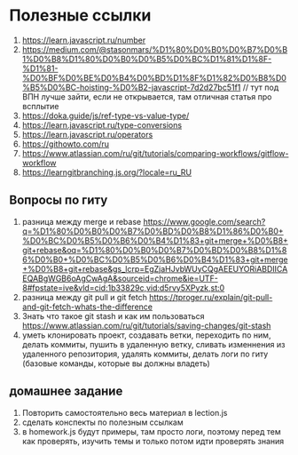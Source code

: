 # Полезные ссылки

1. https://learn.javascript.ru/number
2. https://medium.com/@stasonmars/%D1%80%D0%B0%D0%B7%D0%B1%D0%B8%D1%80%D0%B0%D0%B5%D0%BC%D1%81%D1%8F-%D1%81-%D0%BF%D0%BE%D0%B4%D0%BD%D1%8F%D1%82%D0%B8%D0%B5%D0%BC-hoisting-%D0%B2-javascript-7d2d27bc51f1 // тут под ВПН лучше зайти, если не открывается, там отличная статья про всплытие
3. https://doka.guide/js/ref-type-vs-value-type/
4. https://learn.javascript.ru/type-conversions
5. https://learn.javascript.ru/operators
6. https://githowto.com/ru
7. https://www.atlassian.com/ru/git/tutorials/comparing-workflows/gitflow-workflow
8. https://learngitbranching.js.org/?locale=ru_RU

## Вопросы по гиту
1. разница между merge и rebase https://www.google.com/search?q=%D1%80%D0%B0%D0%B7%D0%BD%D0%B8%D1%86%D0%B0+%D0%BC%D0%B5%D0%B6%D0%B4%D1%83+git+merge+%D0%B8+git+rebase&oq=%D1%80%D0%B0%D0%B7%D0%BD%D0%B8%D1%86%D0%B0+%D0%BC%D0%B5%D0%B6%D0%B4%D1%83+git+merge+%D0%B8+git+rebase&gs_lcrp=EgZjaHJvbWUyCQgAEEUYORiABDIICAEQABgWGB6oAgCwAgA&sourceid=chrome&ie=UTF-8#fpstate=ive&vld=cid:1b33829c,vid:d5rvy5XPyzk,st:0
2. разница между git pull и git fetch https://tproger.ru/explain/git-pull-and-git-fetch-whats-the-difference
3. Знать что такое git stash и как им пользоваться https://www.atlassian.com/ru/git/tutorials/saving-changes/git-stash
4. уметь клонировать проект, создавать ветки, переходить по ним, делать коммиты, пушить в удаленную ветку, сливать изменнения из удаленного репозитория, удалять коммиты, делать логи по гиту (базовые команды, которые вы должны владеть)

## домашнее задание
1. Повторить самостоятельно весь материал в lection.js
2. сделать конспекты по полезным ссылкам
3. в homework.js будут примеры, там просто логи, поэтому перед тем как проверять, изучить темы и только потом идти проверять знания
